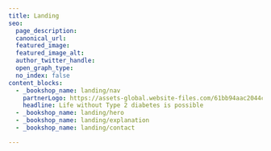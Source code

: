 ```yaml
---
title: Landing
seo:
  page_description: 
  canonical_url: 
  featured_image: 
  featured_image_alt: 
  author_twitter_handle: 
  open_graph_type:
  no_index: false
content_blocks:
  - _bookshop_name: landing/nav
    partnerLogo: https://assets-global.website-files.com/61bb94aac2044c184bd14b46/64c2ef6853bfe9e1f0e78f83_BCN_logo%20wo%20dislcaimer_all%20blue_rgb%20(1).png
    headline: Life without Type 2 diabetes is possible
  - _bookshop_name: landing/hero
  - _bookshop_name: landing/explanation
  - _bookshop_name: landing/contact

---
```

